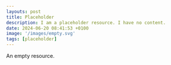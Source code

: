 ```yaml
---
layouts: post
title: Placeholder
description: I am a placeholder resource. I have no content.
date: 2024-06-20 08:41:53 +0100
image: '/images/empty.svg'
tags: [placeholder]
---
```


An empty resource.